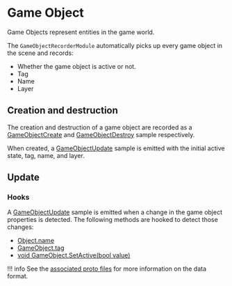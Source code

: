 # Game Object

Game Objects represent entities in the game world.

The `GameObjectRecorderModule` automatically picks up every game object in the scene and records:

- Whether the game object is active or not.
- Tag
- Name
- Layer

## Creation and destruction

The creation and destruction of a game object are recorded as a [GameObjectCreate](../../file-format/proto-files/unity/game-object.md#gameobjectcreate) and [GameObjectDestroy](../../file-format/proto-files/unity/game-object.md#gameobjectdestroy) sample respectively.

When created, a [GameObjectUpdate](../../file-format/proto-files/unity/game-object.md#gameobjectupdate) sample is emitted with the initial active state, tag, name, and layer.

## Update

### Hooks

A [GameObjectUpdate](../../file-format/proto-files/unity/game-object.md#gameobjectupdate) sample is emitted when a change in the game object properties is detected. The following methods are hooked to detect those changes:

- [Object.name](https://docs.unity3d.com/ScriptReference/Object-name.html)
- [GameObject.tag](https://docs.unity3d.com/ScriptReference/GameObject-tag.html)
- [void GameObject.SetActive(bool value)](https://docs.unity3d.com/ScriptReference/GameObject.SetActive.html)

!!! info
    See the [associated proto files](../../file-format/proto-files/unity/game_object.md) for more information on the data format.
